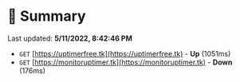 # 📖 Summary
Last updated: **5/11/2022, 8:42:46 PM**

- `GET` [https://uptimerfree.tk](https://uptimerfree.tk) - **Up** (1051ms)
- `GET` [https://monitoruptimer.tk](https://monitoruptimer.tk) - **Down** (176ms)

